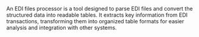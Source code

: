 An EDI files processor is a tool designed to parse EDI files and convert the structured data into readable tables. It extracts key information from EDI transactions, transforming them into organized table formats for easier analysis and integration with other systems.